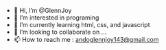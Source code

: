 - 👋 Hi, I’m @GlennJoy
- 👀 I’m interested in programing
- 🌱 I’m currently learning html, css, and javascript
- 💞️ I’m looking to collaborate on ...
- 📫 How to reach me : andoglennjoy143@gmail.com

<!---
GlennJoy/GlennJoy is a ✨ special ✨ repository because its `README.md` (this file) appears on your GitHub profile.
You can click the Preview link to take a look at your changes.
--->
